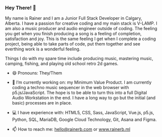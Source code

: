 ### Hey There! 👋

My name is Rainer and I am a Junior Full Stack Developer in Calgary, Alberta. I have a passion for creative coding and my main stack 
is V-LAMP. I am also a music producer and audio engineer outside of coding. The feeling you get when you finish producing a song is a 
feeling of completion, satisfaction and joy. This is the same feeling I get when I complete a coding project, being able to take parts 
of code, put them together and see everthing work is a wonderful feeling.

Things I do with my spare time include producing music, mastering music, camping, fishing, and playing old school retro 2d games. 


- 😄  Pronouns: They/Them

- 🔭  I’m currently working on: my Minimum Value Product. I am currently coding a techno music sequencer in the web browser with p5.js/JavaScript. 
The hope is to be able to turn this into a full Digital Audio Workstation in the end. I have a long way to go but the initial (and basic) processes
are in place. 

- 💻  I have experience with: HTML5, CSS, Sass, JavaScript, Vue.js, p5.js, Python, SQL, MariaDB, Google Cloud Technology, Git, Asana and Figma.

- 📫  How to reach me: hello@rainerb.com or www.rainerb.ml


